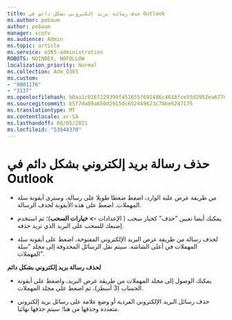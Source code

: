 ```yaml
---
title: حذف رسالة بريد إلكتروني بشكل دائم في Outlook
ms.author: pebaum
author: pebaum
manager: scotv
ms.audience: Admin
ms.topic: article
ms.service: o365-administration
ROBOTS: NOINDEX, NOFOLLOW
localization_priority: Normal
ms.collection: Adm_O365
ms.custom:
- "9001176"
- "3137"
ms.openlocfilehash: b0aa1c016f229399f451655f691486c4618fce55d2952ea677edb902349dd270
ms.sourcegitcommit: b5f7da89a650d2915dc652449623c78be6247175
ms.translationtype: MT
ms.contentlocale: ar-SA
ms.lasthandoff: 08/05/2021
ms.locfileid: "53944370"
---
```

# <a name="permanently-delete-an-email-in-outlook"></a>حذف رسالة بريد إلكتروني بشكل دائم في Outlook

- من طريقة عرض علبة الوارد، اضغط ضغطا طويلا على رسالة، وسترى أيقونة سلة المهملات. اضغط على هذه الأيقونة لحذف الرسالة.

- يمكنك أيضا تعيين "حذف" كخيار سحب ( الإعدادات **-> خيارات السحب**)؛ ثم استخدم إصبعك للسحب على البريد الذي تريد حذفه. 

- لحذف رسالة من طريقة عرض البريد الإلكتروني المفتوحة، اضغط على أيقونة سلة المهملات في أعلى الشاشة. سيتم نقل الرسائل المحذوفة إلى مجلد "سلة المهملات". 

**لحذف رسالة بريد إلكتروني بشكل دائم**

- يمكنك الوصول إلى مجلد المهملات من طريقة عرض البريد، واضغط على أيقونة الحساب (3 أسطر)، ثم اضغط على مجلد المهملات.

- حذف رسائل البريد الإلكتروني الفردية أو وضع علامة على رسائل بريد إلكتروني متعددة وحذفها من هنا؛ سيتم حذفها نهائيا.